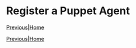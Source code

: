 # Register a Puppet Agent

[Previous](install-puppet-db.md)|[Home](index.md)





[Previous](install-puppet-db.md)|[Home](index.md)
